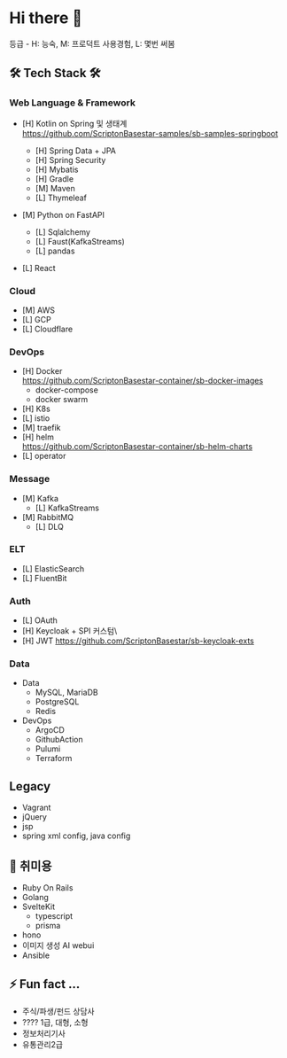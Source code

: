 Hi there 👋
===========
등급 - H: 능숙, M: 프로덕트 사용경험, L: 몇번 써봄

## 🛠 Tech Stack 🛠

[//]: # (### 개발방법론)
[//]: # (- DevOps)
[//]: # (- Agile)
[//]: # (- DDD)
[//]: # (- Hexagonal)
[//]: # (- CleanCode)

### Web Language & Framework
- [H] Kotlin on Spring 및 생태계\
  https://github.com/ScriptonBasestar-samples/sb-samples-springboot
  - [H] Spring Data + JPA
  - [H] Spring Security
  - [H] Mybatis
  - [H] Gradle
  - [M] Maven
  - [L] Thymeleaf

- [M] Python on FastAPI
  - [L] Sqlalchemy
  - [L] Faust(KafkaStreams)
  - [L] pandas

- [L] React

### Cloud
- [M] AWS
- [L] GCP
- [L] Cloudflare

### DevOps
- [H] Docker\
  https://github.com/ScriptonBasestar-container/sb-docker-images
  - docker-compose
  - docker swarm
- [H] K8s
- [L] istio
- [M] traefik
- [H] helm\
  https://github.com/ScriptonBasestar-container/sb-helm-charts
- [L] operator

### Message
- [M] Kafka
  - [L] KafkaStreams
- [M] RabbitMQ
  - [L] DLQ

### ELT
- [L] ElasticSearch
- [L] FluentBit

### Auth
- [L] OAuth
- [H] Keycloak + SPI 커스텀\
- [H] JWT
  https://github.com/ScriptonBasestar/sb-keycloak-exts

[//]: # (- [L] Ory)
[//]: # (- [L] Kerberos)
[//]: # (- [L] LDAP)

### Data
- Data
  - MySQL, MariaDB
  - PostgreSQL
  - Redis
- DevOps
  - ArgoCD
  - GithubAction
  - Pulumi
  - Terraform

## Legacy
- Vagrant
- jQuery
- jsp
- spring xml config, java config

## 🤔 취미용
- Ruby On Rails
- Golang
- SvelteKit
  - typescript
  - prisma
- hono
- 이미지 생성 AI webui
- Ansible


## ⚡ Fun fact ...
- 주식/파생/펀드 상담사
- ???? 1급, 대형, 소형
- 정보처리기사
- 유통관리2급


<!--
**archmagece/archmagece** is a ✨ _special_ ✨ repository because its `README.md` (this file) appears on your GitHub profile.

Here are some ideas to get you started:

- 🔭 I’m currently working on ...
- 🌱 I’m currently learning ...
- 👯 I’m looking to collaborate on ...
- 🤔 I’m looking for help with ...
- 💬 Ask me about ...
- 📫 How to reach me: ...
- 😄 Pronouns: ...
- ⚡ Fun fact: ...
-->
